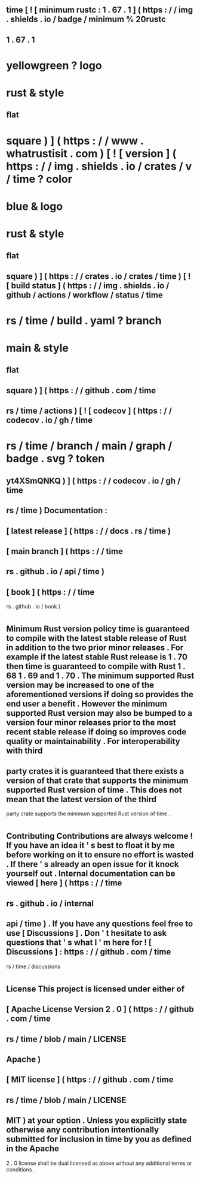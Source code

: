 #
time
[
!
[
minimum
rustc
:
1
.
67
.
1
]
(
https
:
/
/
img
.
shields
.
io
/
badge
/
minimum
%
20rustc
-
1
.
67
.
1
-
yellowgreen
?
logo
=
rust
&
style
=
flat
-
square
)
]
(
https
:
/
/
www
.
whatrustisit
.
com
)
[
!
[
version
]
(
https
:
/
/
img
.
shields
.
io
/
crates
/
v
/
time
?
color
=
blue
&
logo
=
rust
&
style
=
flat
-
square
)
]
(
https
:
/
/
crates
.
io
/
crates
/
time
)
[
!
[
build
status
]
(
https
:
/
/
img
.
shields
.
io
/
github
/
actions
/
workflow
/
status
/
time
-
rs
/
time
/
build
.
yaml
?
branch
=
main
&
style
=
flat
-
square
)
]
(
https
:
/
/
github
.
com
/
time
-
rs
/
time
/
actions
)
[
!
[
codecov
]
(
https
:
/
/
codecov
.
io
/
gh
/
time
-
rs
/
time
/
branch
/
main
/
graph
/
badge
.
svg
?
token
=
yt4XSmQNKQ
)
]
(
https
:
/
/
codecov
.
io
/
gh
/
time
-
rs
/
time
)
Documentation
:
-
[
latest
release
]
(
https
:
/
/
docs
.
rs
/
time
)
-
[
main
branch
]
(
https
:
/
/
time
-
rs
.
github
.
io
/
api
/
time
)
-
[
book
]
(
https
:
/
/
time
-
rs
.
github
.
io
/
book
)
#
#
Minimum
Rust
version
policy
time
is
guaranteed
to
compile
with
the
latest
stable
release
of
Rust
in
addition
to
the
two
prior
minor
releases
.
For
example
if
the
latest
stable
Rust
release
is
1
.
70
then
time
is
guaranteed
to
compile
with
Rust
1
.
68
1
.
69
and
1
.
70
.
The
minimum
supported
Rust
version
may
be
increased
to
one
of
the
aforementioned
versions
if
doing
so
provides
the
end
user
a
benefit
.
However
the
minimum
supported
Rust
version
may
also
be
bumped
to
a
version
four
minor
releases
prior
to
the
most
recent
stable
release
if
doing
so
improves
code
quality
or
maintainability
.
For
interoperability
with
third
-
party
crates
it
is
guaranteed
that
there
exists
a
version
of
that
crate
that
supports
the
minimum
supported
Rust
version
of
time
.
This
does
not
mean
that
the
latest
version
of
the
third
-
party
crate
supports
the
minimum
supported
Rust
version
of
time
.
#
#
Contributing
Contributions
are
always
welcome
!
If
you
have
an
idea
it
'
s
best
to
float
it
by
me
before
working
on
it
to
ensure
no
effort
is
wasted
.
If
there
'
s
already
an
open
issue
for
it
knock
yourself
out
.
Internal
documentation
can
be
viewed
[
here
]
(
https
:
/
/
time
-
rs
.
github
.
io
/
internal
-
api
/
time
)
.
If
you
have
any
questions
feel
free
to
use
[
Discussions
]
.
Don
'
t
hesitate
to
ask
questions
that
'
s
what
I
'
m
here
for
!
[
Discussions
]
:
https
:
/
/
github
.
com
/
time
-
rs
/
time
/
discussions
#
#
License
This
project
is
licensed
under
either
of
-
[
Apache
License
Version
2
.
0
]
(
https
:
/
/
github
.
com
/
time
-
rs
/
time
/
blob
/
main
/
LICENSE
-
Apache
)
-
[
MIT
license
]
(
https
:
/
/
github
.
com
/
time
-
rs
/
time
/
blob
/
main
/
LICENSE
-
MIT
)
at
your
option
.
Unless
you
explicitly
state
otherwise
any
contribution
intentionally
submitted
for
inclusion
in
time
by
you
as
defined
in
the
Apache
-
2
.
0
license
shall
be
dual
licensed
as
above
without
any
additional
terms
or
conditions
.
